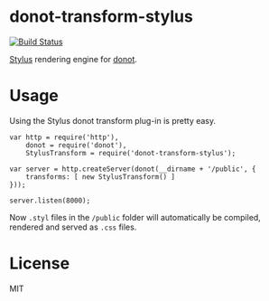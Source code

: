donot-transform-stylus
======================

[![Build Status](https://travis-ci.org/donotjs/donot-transform-stylus.svg?branch=master)](https://travis-ci.org/donotjs/donot-transform-stylus)

[Stylus](http://npmjs.org/packages/stylus) rendering engine for [donot](http://github.com/donotjs/donot).

# Usage

Using the Stylus donot transform plug-in is pretty easy.

	var http = require('http'),
	    donot = require('donot'),
	    StylusTransform = require('donot-transform-stylus');

    var server = http.createServer(donot(__dirname + '/public', {
        transforms: [ new StylusTransform() ]
    }));

    server.listen(8000);

Now `.styl` files in the `/public` folder will automatically be compiled, rendered and served as `.css` files.

# License

MIT
